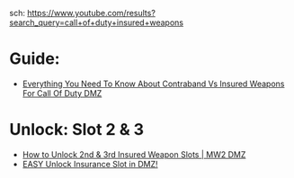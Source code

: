 sch: https://www.youtube.com/results?search_query=call+of+duty+insured+weapons

# Guide:
- [Everything You Need To Know About Contraband Vs Insured Weapons For Call Of Duty DMZ]([url](https://youtu.be/GfkAr7wGgLU))

# Unlock: Slot 2 & 3
- [How to Unlock 2nd & 3rd Insured Weapon Slots | MW2 DMZ](https://youtu.be/E4ro3Lm6lFk)
- [EASY Unlock Insurance Slot in DMZ!](https://youtu.be/tF6MkZCKGAg)
